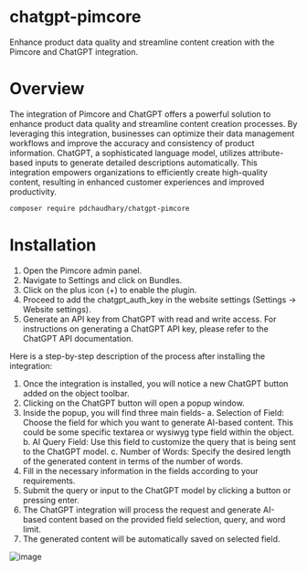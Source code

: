 # chatgpt-pimcore
Enhance product data quality and streamline content creation with the Pimcore and ChatGPT integration.

# Overview

The integration of Pimcore and ChatGPT offers a powerful solution to enhance product data quality and streamline content creation processes. By leveraging this integration, businesses can optimize their data management workflows and improve the accuracy and consistency of product information. ChatGPT, a sophisticated language model, utilizes attribute-based inputs to generate detailed descriptions automatically. This integration empowers organizations to efficiently create high-quality content, resulting in enhanced customer experiences and improved productivity.


```bash
composer require pdchaudhary/chatgpt-pimcore
``` 

# Installation

1. Open the Pimcore admin panel.
2. Navigate to Settings and click on Bundles.
3. Click on the plus icon (+) to enable the plugin.
4. Proceed to add the chatgpt_auth_key in the website settings (Settings -> Website settings).
5. Generate an API key from ChatGPT with read and write access. For instructions on generating a ChatGPT API key, please refer to the ChatGPT API documentation.




Here is a step-by-step description of the process after installing the integration:

1. Once the integration is installed, you will notice a new ChatGPT button added on the object toolbar.
2. Clicking on the ChatGPT button will open a popup window.
3. Inside the popup, you will find three main fields-
   a. Selection of Field: Choose the field for which you want to generate AI-based content. This could be some specific textarea or wysiwyg type field within the object.
   b. AI Query Field: Use this field to customize the query that is being sent to the ChatGPT model.
   c. Number of Words: Specify the desired length of the generated content in terms of the number of words.
4. Fill in the necessary information in the fields according to your requirements.
5. Submit the query or input to the ChatGPT model by clicking a button or pressing enter.
6. The ChatGPT integration will process the request and generate AI-based content based on the provided field selection, query, and word limit.
7. The generated content will be automatically saved on selected field.

![image](https://github.com/pdchaudhary/chatgpt-pimcore/assets/30948231/32388a9c-e588-4e22-8433-da9d1d252c9b)

